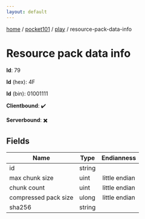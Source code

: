 ```yaml
---
layout: default
---
```


[home](/)  /  [pocket101](/protocol/pocket101)  /  [play](/protocol/pocket101/play)  /  resource-pack-data-info

# Resource pack data info

**Id**: 79

**Id** (hex): 4F

**Id** (bin): 01001111

**Clientbound**: ✔️

**Serverbound**: ✖️

## Fields

Name | Type | Endianness
---|---|:---:
id | string | 
max chunk size | uint | little endian
chunk count | uint | little endian
compressed pack size | ulong | little endian
sha256 | string |
